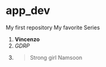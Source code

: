 # app_dev
My first repository
My favorite Series
1. **Vincenzo**
2. *GDRP* 
4. >Strong girl Namsoon
